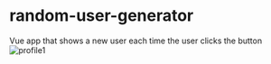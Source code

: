 # random-user-generator
Vue app that shows a new user each time the user clicks the button
![profile1](https://user-images.githubusercontent.com/13501074/114284040-d61c2b00-9a55-11eb-9b06-926f20c1bbce.png)
